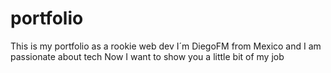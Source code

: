 # portfolio
This is my portfolio as a rookie web dev
I´m DiegoFM from Mexico and I am passionate about tech
Now I want to show you a little bit of my job 
